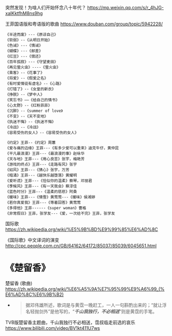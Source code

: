 
突然发现！为啥人们开始怀念八十年代？ https://mp.weixin.qq.com/s/r_4hJG-xaIKktfhM8ns9hg

王菲国语版和粤语版的歌曲 https://www.douban.com/group/topic/5942228/
```console
《半途而废》---《原谅自己》
《软弱》--《从明日开始》
《色诫》---《情诫》
《蝴蝶》---《邮差》
《红豆》---《偿还》
《百年孤寂》---《守望麦田》
《再见萤火虫》----《萤火虫》
《乘客》--《花事了》
《将爱》--《假爱之名》
《有时爱情徒有虚名》--《心路》
《打错了》--《女皇的新衣》
《挣脱》--《梦中人》
《笑忘书》——《给自己的情书》
《心太野》--《红粉菲菲》
《沉醉》--《summer of love》
《不变》--《天不变地》
《执迷不悔》--《执迷不悔》
《冷战》--《冷战》
《容易受伤的女人》--《容易受伤的女人》

《约定》王菲--《约定》周蕙
《爱与痛的边缘》王菲---《有多少爱可以重来》迪克牛仔，黄仲昆
《平凡最浪漫》王菲---《最浪漫的事》赵咏华
《天与地》王菲---《用心良苦》张宇，梅艳芳
《游戏的终点》王菲---《走路有风》张宇
《如风》王菲---《猜心》张宇，万芳
《暗涌》王菲---《越快乐越堕落》黄耀明
《爱听谎》王菲---《恰似你的温柔》蔡琴，邓丽君
《季候风》王菲---《有一天我会》蔡淳佳
《蓝色时分》王菲---《温柔的慈悲》阿桑
《暖味》王菲---《情雪》黄莺莺---《暖味》侯湘婷
《若你真爱我》王菲---《等着回答》黄莺莺
《多得他》王菲------《super woman》曹格
《非常假日》王菲，张学友---《爱，一次给不完》王菲，张学友
```

国际歌 https://zh.wikipedia.org/wiki/%E5%9B%BD%E9%99%85%E6%AD%8C

《国际歌》中文译词的演变 http://cpc.people.com.cn/GB/64162/64172/85037/85039/6045651.html

# 《楚留香》

楚留香 (歌曲) https://zh.wikipedia.org/wiki/%E6%A5%9A%E7%95%99%E9%A6%99_(%E6%AD%8C%E6%9B%B2)
- > 据邓伟雄所述，歌词是与黄霑一晚赶工，一人一句斟酌出来的；“就让浮名轻抛剑外”是他写的，“***千山我独行，不必相送***”则是黄霑的手笔。

TVB版楚留香主题曲，千山我独行不必相送，霑叔临走前选的哀乐 https://www.bilibili.com/video/BV1kt411U7ws
